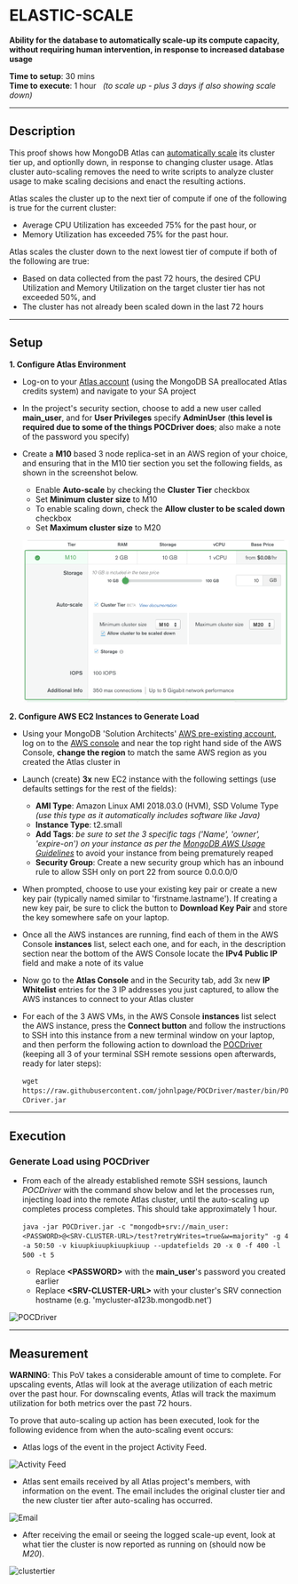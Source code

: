 # ELASTIC-SCALE

__Ability for the database to automatically scale-up its compute capacity, without requiring human intervention, in response to increased database usage__


__Time to setup__: 30 mins <br/>
__Time to execute__: 1 hour &nbsp;&nbsp;_(to scale up - plus 3 days if also showing scale down)_ <br/>


---
## Description

This proof shows how MongoDB Atlas can [automatically scale](https://docs.atlas.mongodb.com/cluster-autoscaling/) its cluster tier up, and optionlly down, in response to changing cluster usage. Atlas cluster auto-scaling removes the need to write scripts to analyze cluster usage to make scaling decisions and enact the resulting actions.

Atlas scales the cluster up to the next tier of compute if one of the following is true for the current cluster:

* Average CPU Utilization has exceeded 75% for the past hour, or
* Memory Utilization has exceeded 75% for the past hour.

Atlas scales the cluster down to the next lowest tier of compute if both of the following are true:

* Based on data collected from the past 72 hours, the desired CPU Utilization and Memory Utilization on the target cluster tier has not exceeded 50%, and
* The cluster has not already been scaled down in the last 72 hours


---
## Setup

__1. Configure Atlas Environment__
* Log-on to your [Atlas account](http://cloud.mongodb.com) (using the MongoDB SA preallocated Atlas credits system) and navigate to your SA project
* In the project's security section, choose to add a new user called __main_user__, and for __User Privileges__ specify __AdminUser__ (__this level is required due to some of the things POCDriver does__; also make a note of the password you specify)
* Create a __M10__ based 3 node replica-set in an AWS region of your choice, and ensuring that in the M10 tier section you set the following fields, as shown in the screenshot below.
    * Enable __Auto-scale__ by checking the __Cluster Tier__ checkbox
    * Set __Minimum cluster size__ to M10
    * To enable scaling down, check the __Allow cluster to be scaled down__ checkbox
    * Set __Maximum cluster size__ to M20
    
    ![Cluster Configuration](img/Configuration.png "Cluster Configuration") 

__2. Configure AWS EC2 Instances to Generate Load__
* Using your MongoDB 'Solution Architects' [AWS pre-existing account](https://wiki.corp.mongodb.com/display/DEVOPSP/How-To%3A+Access+AWS+Accounts), log on to the [AWS console](http://sa.aws.mongodb.com/) and near the top right hand side of the AWS Console, __change the region__ to match the same AWS region as you created the Atlas cluster in
* Launch (create) __3x__ new EC2 instance with the following settings (use defaults settings for the rest of the fields):
  * __AMI Type__: Amazon Linux AMI 2018.03.0 (HVM), SSD Volume Type  _(use this type as it automatically includes software like Java)_
  * __Instance Type__: t2.small
  * __Add Tags__: _be sure to set the 3 specific tags ('Name', 'owner', 'expire-on') on your instance as per the [MongoDB AWS Usage Guidelines](https://wiki.corp.mongodb.com/display/DEVOPSP/AWS+Reaping+Policies)_ to avoid your instance from being prematurely reaped
  * __Security Group__: Create a new security group which has an inbound rule to allow SSH only on port 22 from source 0.0.0.0/0
* When prompted, choose to use your existing key pair or create a new key pair (typically named similar to 'firstname.lastname'). If creating a new key pair, be sure to click the button to __Download Key Pair__ and store the key somewhere safe on your laptop.
*  Once all the AWS instances are running, find each of them in the AWS Console __instances__ list, select each one, and for each, in the description section near the bottom of the AWS Console locate the __IPv4 Public IP__ field and make a note of its value
* Now go to the __Atlas Console__ and in the Security tab, add 3x new __IP Whitelist__ entries for the 3 IP addresses you just captured, to allow the AWS instances to connect to your Atlas cluster
* For each of the 3 AWS VMs, in the AWS Console __instances__ list select the AWS instance, press the __Connect button__ and follow the instructions to SSH into this instance from a new terminal window on your laptop, and then perform the following action to download the [POCDriver](https://github.com/johnlpage/POCDriver) (keeping all 3 of your terminal SSH remote sessions open afterwards, ready for later steps):

  ```wget https://raw.githubusercontent.com/johnlpage/POCDriver/master/bin/POCDriver.jar```


---
## Execution

### Generate Load using POCDriver
* From each of the already established remote SSH sessions, launch _POCDriver_ with the command show below and let the processes run, injecting load into the remote Atlas cluster, until the auto-scaling up completes process completes.  This should take approximately 1 hour.

  ```java -jar POCDriver.jar -c "mongodb+srv://main_user:<PASSWORD>@<SRV-CLUSTER-URL>/test?retryWrites=true&w=majority" -g 4 -a 50:50 -v kiuupkiuupkiuupkiuup --updatefields 20 -x 0 -f 400 -l 500 -t 5```

  * Replace __\<PASSWORD\>__ with the __main_user__'s password you created earlier
  * Replace __\<SRV-CLUSTER-URL\>__ with your cluster's SRV connection hostname (e.g. 'mycluster-a123b.mongodb.net')
  
 ![POCDriver](img/pocdriver.png "POCDriver") 

---
## Measurement
__WARNING__:  This PoV takes a considerable amount of time to complete.  For upscaling events, Atlas will look at the average utilization of each metric over the past hour. For downscaling events, Atlas will track the maximum utilization for both metrics over the past 72 hours.

To prove that auto-scaling up action has been executed, look for the following evidence from when the auto-scaling event occurs:

* Atlas logs of the event in the project Activity Feed.

![Activity Feed](img/ActivityFeed.png "ActivityFeed")

* Atlas sent emails received by all Atlas project's members, with information on the event. The email includes the original cluster tier and the new cluster tier after auto-scaling has occurred.

![Email](img/email.png "Email")

* After receiving the email or seeing the logged scale-up event, look at what tier the cluster is now reported as running on (should now be _M20_).

![clustertier](img/clustertier.png "clustertier")


